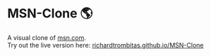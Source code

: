 # MSN-Clone 🌎
A visual clone of [msn.com](http://www.msn.com/).  
Try out the live version here: [richardtrombitas.github.io/MSN-Clone](https://richardtrombitas.github.io/MSN-Clone)
